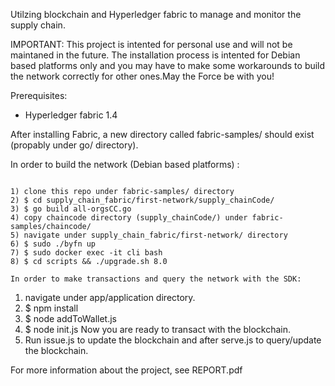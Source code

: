 Utilzing blockchain and Hyperledger fabric to manage and monitor the supply chain.

IMPORTANT: This project is intented for personal use and will not be maintaned in the future.
The installation process is intented for Debian based platforms only and you may have to make some workarounds to 
build the network correctly for other ones.May the Force be with you!


Prerequisites:
 - Hyperledger fabric 1.4

After installing Fabric, a new directory called fabric-samples/ should exist (propably under go/ directory). 

In order to build the network (Debian based platforms) :
~~~~~~~~~~~~~~~~~~~~~~~~~~~~~~~~~~~~~~~~~~~~~~~~~~~~~~~

1) clone this repo under fabric-samples/ directory
2) $ cd supply_chain_fabric/first-network/supply_chainCode/
3) $ go build all-orgsCC.go
4) copy chaincode directory (supply_chainCode/) under fabric-samples/chaincode/ 
5) navigate under supply_chain_fabric/first-network/ directory
6) $ sudo ./byfn up 
7) $ sudo docker exec -it cli bash 
8) $ cd scripts && ./upgrade.sh 8.0 

In order to make transactions and query the network with the SDK:
~~~~~~~~~~~~~~~~~~~~~~~~~~~~~~~~~~~~~~~~~~~~~~~~~~~~~~~~~~~~~~~~

1) navigate under app/application directory.
2) $ npm install
3) $ node addToWallet.js
4) $ node init.js
Now you are ready to transact with the blockchain. 
5) Run issue.js to update the blockchain and after serve.js to query/update the blockchain.

For more information about the project, see REPORT.pdf

